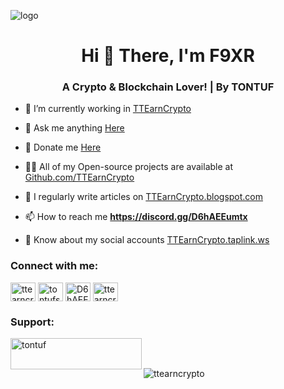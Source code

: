 ![logo](https://i.imgur.com/4y5XU4l.png)

<h1 align="center">Hi 👋 There, I'm F9XR</h1>
<h3 align="center">A Crypto & Blockchain Lover! | By TONTUF</h3>


- 🔭 I’m currently working in [TTEarnCrypto](https://github.com/ttearncrypto)

- 💬 Ask me anything [Here](https://ttearncrypto.webforum.club)

- 🤝 Donate me [Here](https://ttearncrypto.blogspot.com/p/donate.html)

- 👨‍💻 All of my Open-source projects are available at [Github.com/TTEarnCrypto](Github.com/TTEarnCrypto)

- 📝 I regularly write articles on [TTEarnCrypto.blogspot.com](TTEarnCrypto.blogspot.com)

- 📫 How to reach me **https://discord.gg/D6hAEEumtx**

- 📄 Know about my social accounts [TTEarnCrypto.taplink.ws](TTEarnCrypto.taplink.ws)

<h3 align="left">Connect with me:</h3>
<p align="left">
<a href="https://twitter.com/ttearncrypto" target="blank"><img align="center" src="https://raw.githubusercontent.com/rahuldkjain/github-profile-readme-generator/master/src/images/icons/Social/twitter.svg" alt="ttearncrypto" height="30" width="40" /></a>
<a href="https://instagram.com/tontufseries" target="blank"><img align="center" src="https://raw.githubusercontent.com/rahuldkjain/github-profile-readme-generator/master/src/images/icons/Social/instagram.svg" alt="tontufseries" height="30" width="40" /></a>
<a href="https://discord.gg/D6hAEEumtx" target="blank"><img align="center" src="https://raw.githubusercontent.com/rahuldkjain/github-profile-readme-generator/master/src/images/icons/Social/discord.svg" alt="D6hAEEumtx" height="30" width="40" /></a>
<a href="/ttearncryptoblogspot.com/feeds/posts/default" target="blank"><img align="center" src="https://raw.githubusercontent.com/rahuldkjain/github-profile-readme-generator/master/src/images/icons/Social/rss.svg" alt="ttearncryptoblogspot.com/feeds/posts/default" height="30" width="40" /></a>
</p>

<h3 align="left">Support:</h3>
<p><a href="https://ko-fi.com/tontuf"> <img align="left" src="https://cdn.ko-fi.com/cdn/kofi3.png?v=3" height="50" width="210" alt="tontuf" /></a></p><br><br>

<p>&nbsp;<img align="left" src="https://github-readme-stats.vercel.app/api?username=f9xr&show_icons=true&locale=en" alt="ttearncrypto" /></p>
